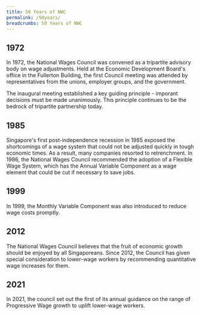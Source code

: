 ```yaml
---
title: 50 Years of NWC
permalink: /50years/
breadcrumbs: 50 Years of NWC
---
```


## 1972
In 1972, the National Wages Council was convened as a tripartite advisory body on wage adjustments. Held at the Economic Development Board's office in the Fullerton Building, the first Council meeting was attended by representatives from the unions, employer groups, and the government.

The inaugural meeting established a key guiding principle - imporant decisions must be made unanimously. This principle continues to be the bedrock of tripartite partnership today.

## 1985
Singapore's first post-independence recession in 1985 exposed the shortcomings of a wage system that could not be adjusted quickly in tough economic times. As a result, many companies resorted to retrenchment. In 1986, the National Wages Council recommended the adoption of a Flexible Wage System, which has the Annual Variable Component as a wage element that could be cut if necessary to save jobs.

## 1999
In 1999, the Monthly Variable Component was also introduced to reduce wage costs promptly.

## 2012
The National Wages Council believes that the fruit of economic growth should be enjoyed by all Singaporeans. Since 2012, the Council has given special consideration to lower-wage workers by recommending quantitative wage increases for them.

## 2021
In 2021, the council set out the first of its annual guidance on the range of Progressive Wage growth to uplift lower-wage workers.
